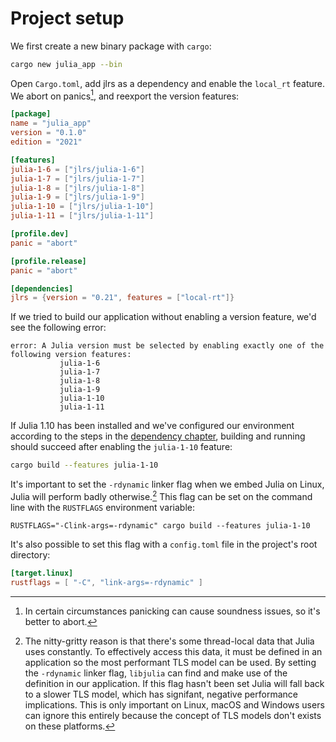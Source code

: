 # Project setup

We first create a new binary package with `cargo`:

```bash
cargo new julia_app --bin
```

Open `Cargo.toml`, add jlrs as a dependency and enable the `local_rt` feature. We abort on panics[^1], and reexport the version features:

```toml
[package]
name = "julia_app"
version = "0.1.0"
edition = "2021"

[features]
julia-1-6 = ["jlrs/julia-1-6"]
julia-1-7 = ["jlrs/julia-1-7"]
julia-1-8 = ["jlrs/julia-1-8"]
julia-1-9 = ["jlrs/julia-1-9"]
julia-1-10 = ["jlrs/julia-1-10"]
julia-1-11 = ["jlrs/julia-1-11"]

[profile.dev]
panic = "abort"

[profile.release]
panic = "abort"

[dependencies]
jlrs = {version = "0.21", features = ["local-rt"]}
```

If we tried to build our application without enabling a version feature, we'd see the following error:

```text
error: A Julia version must be selected by enabling exactly one of the following version features:
           julia-1-6
           julia-1-7
           julia-1-8
           julia-1-9
           julia-1-10
           julia-1-11
```

If Julia 1.10 has been installed and we've configured our environment according to the steps in the [dependency chapter], building and running should succeed after enabling the `julia-1-10` feature:

```bash
cargo build --features julia-1-10
```

It's important to set the `-rdynamic` linker flag when we embed Julia on Linux, Julia will perform badly otherwise.[^2] This flag can be set on the command line with the `RUSTFLAGS` environment variable:

`RUSTFLAGS="-Clink-args=-rdynamic" cargo build --features julia-1-10`

It's also possible to set this flag with a `config.toml` file in the project's root directory:

```toml
[target.linux]
rustflags = [ "-C", "link-args=-rdynamic" ]
```

[dependency chapter]: ../01-dependencies/julia.md

[^1]: In certain circumstances panicking can cause soundness issues, so it's better to abort.

[^2]: The nitty-gritty reason is that there's some thread-local data that Julia uses constantly. To effectively access this data, it must be defined in an application so the most performant TLS model can be used. By setting the `-rdynamic` linker flag, `libjulia` can find and make use of the definition in our application. If this flag hasn't been set Julia will fall back to a slower TLS model, which has signifant, negative performance implications. This is only important on Linux, macOS and Windows users can ignore this entirely because the concept of TLS models don't exists on these platforms.
